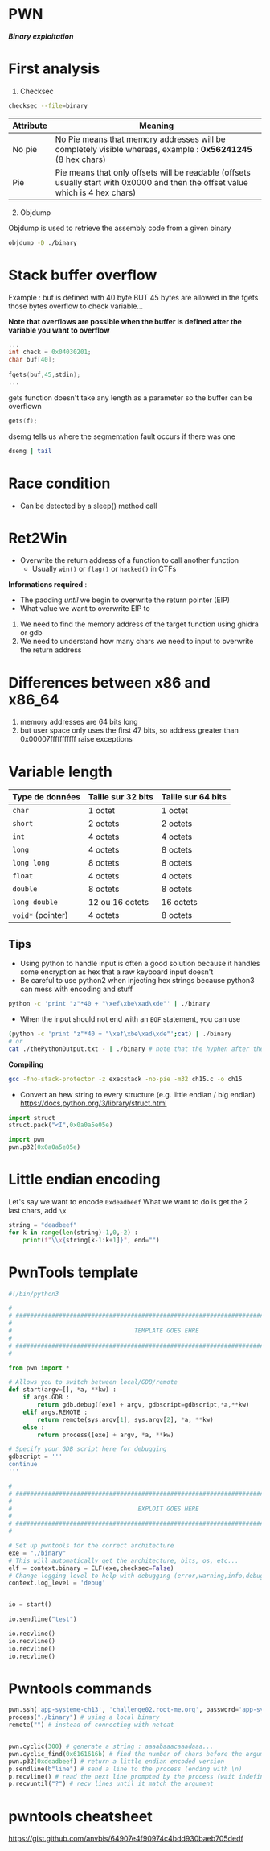 # PWN

***Binary exploitation***

# First analysis

1. Checksec
```bash
checksec --file=binary
```

| Attribute | Meaning                                                                                                                         |
| --------- | ------------------------------------------------------------------------------------------------------------------------------- |
| No pie    | No Pie means that memory addresses will be completely visible whereas, example : **0x56241245** (8 hex chars)                   |
| Pie       | Pie means that only offsets will be readable (offsets usually start with 0x0000 and then the offset value which is 4 hex chars) |
2. Objdump

Objdump is used to retrieve the assembly code from a given binary
```bash
objdump -D ./binary
```

# Stack buffer overflow
Example : buf is defined with 40 byte BUT 45 bytes are allowed in the fgets  
those bytes overflow to check variable...

**Note that overflows are possible when the buffer is defined after the variable you want to overflow**
```c
...
int check = 0x04030201;
char buf[40];
 
fgets(buf,45,stdin);
...
```

gets function doesn't take any length as a parameter so the buffer can be overflown
```c
gets(f);
```

dsemg tells us where the segmentation fault occurs if there was one
```bash
dsemg | tail
```

# Race condition

- Can be detected by a sleep() method call

# Ret2Win

- Overwrite the return address of a function to call another function
	- Usually `win()` or `flag()` or `hacked()` in CTFs 

**Informations required** : 
- The padding _until_ we begin to overwrite the return pointer (EIP)
- What value we want to overwrite EIP to

1. We need to find the memory address of the target function using ghidra or gdb
2. We need to understand how many chars we need to input to overwrite the return address



# Differences between x86 and x86_64

1. memory addresses are 64 bits long
2. but user space only uses the first 47 bits, so address greater than 0x00007fffffffffff raise exceptions

# Variable length

| Type de données   | Taille sur 32 bits | Taille sur 64 bits |
| ----------------- | ------------------ | ------------------ |
| `char`            | 1 octet            | 1 octet            |
| `short`           | 2 octets           | 2 octets           |
| `int`             | 4 octets           | 4 octets           |
| `long`            | 4 octets           | 8 octets           |
| `long long`       | 8 octets           | 8 octets           |
| `float`           | 4 octets           | 4 octets           |
| `double`          | 8 octets           | 8 octets           |
| `long double`     | 12 ou 16 octets    | 16 octets          |
| `void*` (pointer) | 4 octets           | 8 octets           |

## Tips

- Using python to handle input is often a good solution because it handles some encryption as hex that a raw keyboard input doesn't
- Be careful to use python2 when injecting hex strings because python3 can mess with encoding and stuff
```bash
python -c 'print "z"*40 + "\xef\xbe\xad\xde"' | ./binary
```

- When the input should not end with an `EOF` statement, you can use
```bash
(python -c 'print "z"*40 + "\xef\xbe\xad\xde"';cat) | ./binary
# or
cat ./thePythonOutput.txt - | ./binary # note that the hyphen after the cat have all its importance
```

**Compiling**
```bash
gcc -fno-stack-protector -z execstack -no-pie -m32 ch15.c -o ch15
```

- Convert an hew string to every structure (e.g. little endian / big endian)
https://docs.python.org/3/library/struct.html
```py
import struct
struct.pack("<I",0x0a0a5e05e)
```

```py
import pwn
pwn.p32(0x0a0a5e05e)
```

# Little endian encoding

Let's say we want to encode `0xdeadbeef`
What we want to do is get the 2 last chars, add `\x`

```python
string = "deadbeef"
for k in range(len(string)-1,0,-2) : 
	print(f"\\x{string[k-1:k+1]}", end="")
```

# PwnTools template

```python
#!/bin/python3

#
# #################################################################################
#
#                                  TEMPLATE GOES EHRE
#
# #################################################################################
#

from pwn import *

# Allows you to switch between local/GDB/remote
def start(argv=[], *a, **kw) :
	if args.GDB : 
		return gdb.debug([exe] + argv, gdbscript=gdbscript,*a,**kw)
	elif args.REMOTE : 
		return remote(sys.argv[1], sys.argv[2], *a, **kw)
	else :
		return process([exe] + argv, *a, **kw)

# Specify your GDB script here for debugging
gdbscript = '''
continue
'''

#
# #################################################################################
#
#                                   EXPLOIT GOES HERE
#
# #################################################################################
#

# Set up pwntools for the correct architecture
exe = "./binary"
# This will automatically get the architecture, bits, os, etc...
elf = context.binary = ELF(exe,checksec=False)
# Change logging level to help with debugging (error,warning,info,debugging)
context.log_level = 'debug'


io = start()

io.sendline("test")

io.recvline()
io.recvline()
io.recvline()
io.recvline()
```

# Pwntools commands

```python
pwn.ssh('app-systeme-ch13', 'challenge02.root-me.org', password='app-systeme-ch13',port=2222) # Open an SSH tunnel
process("./binary") # using a local binary
remote("") # instead of connecting with netcat


pwn.cyclic(300) # generate a string : aaaabaaacaaadaaa...
pwn.cyclic_find(0x6161616b) # find the number of chars before the argument apparition
pwn.p32(0xdeadbeef) # return a little endian encoded version
p.sendline(b"line") # send a line to the process (ending with \n)
p.recvline() # read the next line prompted by the process (wait indefinitely if no line is prompted) !!Be careful, the only print ONE line if it has \n at the end
p.recvuntil("?") # recv lines until it match the argument
```

# pwntools cheatsheet
https://gist.github.com/anvbis/64907e4f90974c4bdd930baeb705dedf